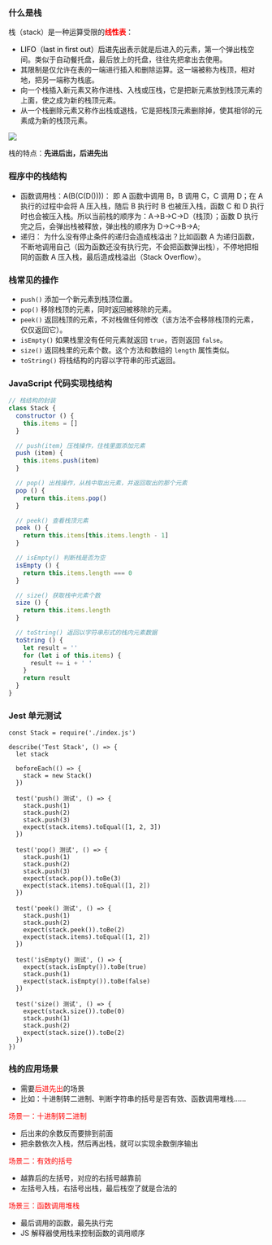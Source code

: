 ### 什么是栈

栈（stack）是一种运算受限的<font color="red">**线性表**</font>：

* <font style="background: #f5f5f5;color: #000000">LIFO（last in first out）后进先出</font>表示就是后进入的元素，第一个弹出栈空间。类似于自动餐托盘，最后放上的托盘，往往先把拿出去使用。
* 其限制是仅允许在表的一端进行插入和删除运算。这一端被称为栈顶，相对地，把另一端称为栈底。
* 向一个栈插入新元素又称作进栈、入栈或压栈，它是把新元素放到栈顶元素的上面，使之成为新的栈顶元素。
* 从一个栈删除元素又称作出栈或退栈，它是把栈顶元素删除掉，使其相邻的元素成为新的栈顶元素。

![](https://i.imgur.com/uXT4L3H.png)

栈的特点：**先进后出，后进先出**

### 程序中的栈结构

- 函数调用栈：A(B(C(D())))：
  即 A 函数中调用 B，B 调用 C，C 调用 D；在 A 执行的过程中会将 A 压入栈，随后 B 执行时 B 也被压入栈，函数 C 和 D 执行时也会被压入栈。所以当前栈的顺序为：A->B->C->D（栈顶）；函数 D 执行完之后，会弹出栈被释放，弹出栈的顺序为 D->C->B->A;
- 递归：
  为什么没有停止条件的递归会造成栈溢出？比如函数 A 为递归函数，不断地调用自己（因为函数还没有执行完，不会把函数弹出栈），不停地把相同的函数 A 压入栈，最后造成栈溢出（Stack Overflow）。

### 栈常见的操作

- `push()` 添加一个新元素到栈顶位置。
- `pop()` 移除栈顶的元素，同时返回被移除的元素。
- `peek()` 返回栈顶的元素，不对栈做任何修改（该方法不会移除栈顶的元素，仅仅返回它）。
- `isEmpty()` 如果栈里没有任何元素就返回 `true`，否则返回 `false`。
- `size()` 返回栈里的元素个数。这个方法和数组的 `length` 属性类似。
- `toString()` 将栈结构的内容以字符串的形式返回。

### JavaScript 代码实现栈结构

```Javascript
// 栈结构的封装
class Stack {
  constructor () {
    this.items = []
  }

  // push(item) 压栈操作，往栈里面添加元素
  push (item) {
    this.items.push(item)
  }

  // pop() 出栈操作，从栈中取出元素，并返回取出的那个元素
  pop () {
    return this.items.pop()
  }

  // peek() 查看栈顶元素
  peek () {
    return this.items[this.items.length - 1]
  }

  // isEmpty() 判断栈是否为空
  isEmpty () {
    return this.items.length === 0
  }

  // size() 获取栈中元素个数
  size () {
    return this.items.length
  }

  // toString() 返回以字符串形式的栈内元素数据
  toString () {
    let result = ''
    for (let i of this.items) {
      result += i + ' '
    }
    return result
  }
}
```

### Jest 单元测试

```
const Stack = require('./index.js')

describe('Test Stack', () => {
  let stack

  beforeEach(() => {
    stack = new Stack()
  })

  test('push() 测试', () => {
    stack.push(1)
    stack.push(2)
    stack.push(3)
    expect(stack.items).toEqual([1, 2, 3])
  })

  test('pop() 测试', () => {
    stack.push(1)
    stack.push(2)
    stack.push(3)
    expect(stack.pop()).toBe(3)
    expect(stack.items).toEqual([1, 2])
  })

  test('peek() 测试', () => {
    stack.push(1)
    stack.push(2)
    expect(stack.peek()).toBe(2)
    expect(stack.items).toEqual([1, 2])
  })

  test('isEmpty() 测试', () => {
    expect(stack.isEmpty()).toBe(true)
    stack.push(1)
    expect(stack.isEmpty()).toBe(false)  
  })

  test('size() 测试', () => {
    expect(stack.size()).toBe(0)
    stack.push(1)
    stack.push(2)
    expect(stack.size()).toBe(2)  
  })
})
```

### 栈的应用场景

- 需要<font color="red">后进先出</font>的场景
- 比如：十进制转二进制、判断字符串的括号是否有效、函数调用堆栈......

<font color="red">场景一：十进制转二进制</font>

- 后出来的余数反而要排到前面
- 把余数依次入栈，然后再出栈，就可以实现余数倒序输出

<font color="red">场景二：有效的括号</font>

- 越靠后的左括号，对应的右括号越靠前
- 左括号入栈，右括号出栈，最后栈空了就是合法的

<font color="red">场景三：函数调用堆栈</font>

- 最后调用的函数，最先执行完
- JS 解释器使用栈来控制函数的调用顺序